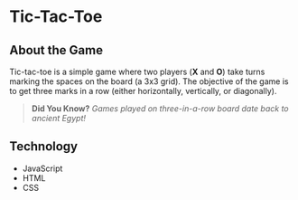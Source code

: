 # Tic-Tac-Toe

## About the Game

Tic-tac-toe is a simple game where two players (__X__ and __O__) take turns marking the spaces on the board (a 3x3 grid).  The objective of the game is to get three marks in a row (either horizontally, vertically, or diagonally).

> __Did You Know?__
> _Games played on three-in-a-row board date back to ancient Egypt!_

## Technology

* JavaScript
* HTML
* CSS
